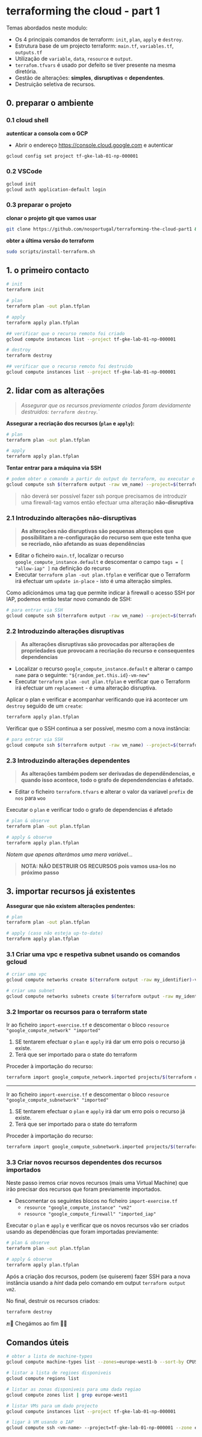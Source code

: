 # terraforming the cloud - part 1

Temas abordados neste modulo:

* Os 4 principais comandos de terraform: `init`, `plan`, `apply` e `destroy`.
* Estrutura base de um projecto terraform: `main.tf`, `variables.tf`, `outputs.tf`
* Utilização de `variable`, `data`, `resource` e `output`.
* `terrafom.tfvars` é usado por defeito se tiver presente na mesma diretória.
* Gestão de alterações: **simples**, **disruptivas** e **dependentes**.
* Destruição seletiva de recursos.

## 0. preparar o ambiente

### 0.1 cloud shell

**autenticar a consola com o GCP**
- Abrir o endereço <https://console.cloud.google.com> e autenticar

```bash
gcloud config set project tf-gke-lab-01-np-000001
``` 
### 0.2 VSCode

```bash
gcloud init
gcloud auth application-default login 
``` 

### 0.3 preparar o projeto

**clonar o projeto git que vamos usar**
```bash
git clone https://github.com/nosportugal/terraforming-the-cloud-part1 && cd terraforming-the-cloud-part1
```

**obter a última versão do terraform**
```bash
sudo scripts/install-terraform.sh
```

## 1. o primeiro contacto

```bash
# init
terraform init

# plan
terraform plan -out plan.tfplan

# apply
terraform apply plan.tfplan

## verificar que o recurso remoto foi criado
gcloud compute instances list --project tf-gke-lab-01-np-000001

# destroy
terraform destroy

## verificar que o recurso remoto foi destruido
gcloud compute instances list --project tf-gke-lab-01-np-000001
```

## 2. lidar com as alterações

> *Assegurar que os recursos previamente criados foram devidamente destruidos: `terraform destroy`.`*

**Assegurar a recriação dos recursos (`plan` e `apply`):**
```bash
# plan
terraform plan -out plan.tfplan

# apply
terraform apply plan.tfplan
```

**Tentar entrar para a máquina via SSH**
```bash
# podem obter o comando a partir do output do terraform, ou executar o seguinte
gcloud compute ssh $(terraform output -raw vm_name) --project=$(terraform output -raw project_id) --zone $(terraform output -raw vm_zone)
```

> não deverá ser possível fazer ssh porque precisamos de introduzir uma firewall-tag
> vamos então efectuar uma alteração **não-disruptiva**

### 2.1 Introduzindo alterações não-disruptivas

> **As alterações não disruptivas são pequenas alterações que possibilitam a re-configuração do recurso sem que este tenha que se recriado, não afetando as suas dependências**

- Editar o ficheiro `main.tf`, localizar o recurso `google_compute_instance.default` e descomentar o campo `tags = [ "allow-iap" ]` na definição do recurso
- Executar `terraform plan -out plan.tfplan` e verificar que o Terraform irá efectuar um `update in-place` - isto é uma alteração simples.


Como adicionámos uma tag que permite indicar à firewall o acesso SSH por IAP, podemos então testar novo comando de SSH:
```bash
# para entrar via SSH
gcloud compute ssh $(terraform output -raw vm_name) --project=$(terraform output -raw project_id) --zone $(terraform output -raw vm_zone)
```

### 2.2 Introduzindo alterações disruptivas

> **As alterações disruptivas são provocadas por alterações de propriedades que provocam a recriação do recurso e consequentes dependencias**

- Localizar o recurso `google_compute_instance.default` e alterar o campo `name` para o seguinte: `"${random_pet.this.id}-vm-new"`
- Executar `terraform plan -out plan.tfplan` e verificar que o Terraform irá efectuar um `replacement` - é uma alteração disruptiva.

Aplicar o plan e verificar e acompanhar verificando que irá acontecer um `destroy` seguido de um `create`:
```bash
terraform apply plan.tfplan
```

Verificar que o SSH continua a ser possível, mesmo com a nova instância:
```bash
# para entrar via SSH
gcloud compute ssh $(terraform output -raw vm_name) --project=$(terraform output -raw project_id) --zone $(terraform output -raw vm_zone)
```

### 2.3 Introduzindo alterações dependentes

> **As alterações também podem ser derivadas de dependêndencias, e quando isso acontece, todo o grafo de dependendencias é afetado.**

- Editar o ficheiro `terraform.tfvars` e alterar o valor da variavel `prefix` de `nos` para `woo`

Executar o `plan` e verificar todo o grafo de dependencias é afetado
```bash
# plan & observe
terraform plan -out plan.tfplan

# apply & observe
terraform apply plan.tfplan
```
*Notem que apenas alterámos uma mera variável...*

>**NOTA: NÃO DESTRUIR OS RECURSOS pois vamos usa-los no próximo passo**

## 3. importar recursos já existentes

**Assegurar que não existem alterações pendentes:**

```bash
# plan
terraform plan -out plan.tfplan

# apply (caso não esteja up-to-date)
terraform apply plan.tfplan
```

### 3.1 Criar uma vpc e respetiva subnet usando os comandos gcloud
```bash
# criar uma vpc
gcloud compute networks create $(terraform output -raw my_identifier)-vpc --project=$(terraform output -raw project_id) --subnet-mode=custom

# criar uma subnet
gcloud compute networks subnets create $(terraform output -raw my_identifier)-subnet --project=$(terraform output -raw project_id) --range=10.0.0.0/9 --network=$(terraform output -raw my_identifier)-vpc --region=$(terraform output -raw region) 
```

### 3.2 Importar os recursos para o terraform state

Ir ao ficheiro `import-exercise.tf` e descomentar o bloco `resource "google_compute_network" "imported"`

1. SE tentarem efectuar o `plan` e `apply` irá dar um erro pois o recurso já existe.
2. Terá que ser importado para o state do terraform

Proceder à importação do recurso:
```bash
terraform import google_compute_network.imported projects/$(terraform output -raw project_id)/global/networks/$(terraform output -raw my_identifier)-vpc
```
---

Ir ao ficheiro `import-exercise.tf` e descomentar o bloco `resource "google_compute_subnetwork" "imported"`

1. SE tentarem efectuar o `plan` e `apply` irá dar um erro pois o recurso já existe.
2. Terá que ser importado para o state do terraform

Proceder à importação do recurso:
```bash
terraform import google_compute_subnetwork.imported projects/$(terraform output -raw project_id)/regions/$(terraform output -raw region)/subnetworks/$(terraform output -raw my_identifier)-subnet
```

### 3.3 Criar novos recursos dependentes dos recursos importados

Neste passo iremos criar novos recursos (mais uma Virtual Machine) que irão precisar dos recursos que foram previamente importados.

- Descomentar os seguintes blocos no ficheiro `import-exercise.tf`
  - `resource "google_compute_instance" "vm2"`
  - `resource "google_compute_firewall" "imported_iap"`

Executar o `plan` e `apply` e verificar que os novos recursos vão ser criados usando as dependências que foram importadas previamente:
```bash
# plan & observe
terraform plan -out plan.tfplan

# apply & observe
terraform apply plan.tfplan
```

Após a criação dos recursos, podem (se quiserem) fazer SSH para a nova instância usando a *hint* dada pelo comando em output `terraform output vm2`.


No final, destruir os recursos criados: 
```bash
terraform destroy
```

🔚🏁 Chegámos ao fim 🏁🔚

## Comandos úteis

```bash
# obter a lista de machine-types
gcloud compute machine-types list --zones=europe-west1-b --sort-by CPUS

# listar a lista de regioes disponiveis
gcloud compute regions list

# listar as zonas disponiveis para uma dada regiao
gcloud compute zones list | grep europe-west1

# listar VMs para um dado projecto
gcloud compute instances list --project tf-gke-lab-01-np-000001

# ligar à VM usando o IAP
gcloud compute ssh <vm-name> --project=tf-gke-lab-01-np-000001 --zone europe-west1-b
```